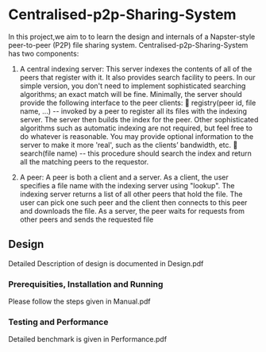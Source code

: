 # Centralised-p2p-Sharing-System

In this project,we aim to to learn the design and internals of a Napster-style peer-to-peer (P2P) file sharing system. 
Centralised-p2p-Sharing-System has two components:


1. A central indexing server:
This server indexes the contents of all of the peers that register with it. It also provides search facility to peers. In our simple version, you don't need to implement sophisticated searching algorithms; an exact match will be fine. Minimally, the server should provide the following interface to the peer clients:
 registry(peer id, file name, ...) -- invoked by a peer to register all its files with the indexing server. The server then builds the index for the peer. Other sophisticated algorithms such as automatic indexing are not required, but feel free to do whatever is reasonable. You may provide optional information to the server to make it more 'real', such as the clients’ bandwidth, etc.
 search(file name) -- this procedure should search the index and return all the matching peers to the requestor.


2. A peer:
A peer is both a client and a server. As a client, the user specifies a file name with the indexing server using "lookup". The indexing server returns a list of all other peers that hold the file. The user can pick one such peer and the client then connects to this peer and downloads the file. As a server, the peer waits for requests from other peers and sends the requested file


## Design
Detailed Description of design is documented in Design.pdf

### Prerequisities, Installation and Running
Please follow the steps given in Manual.pdf

### Testing and Performance
Detailed benchmark is given in  Performance.pdf
